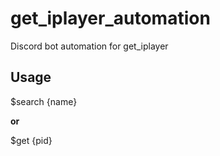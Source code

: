 # get_iplayer_automation
Discord bot automation for get_iplayer

## Usage
$search {name}

**or**

$get {pid}
